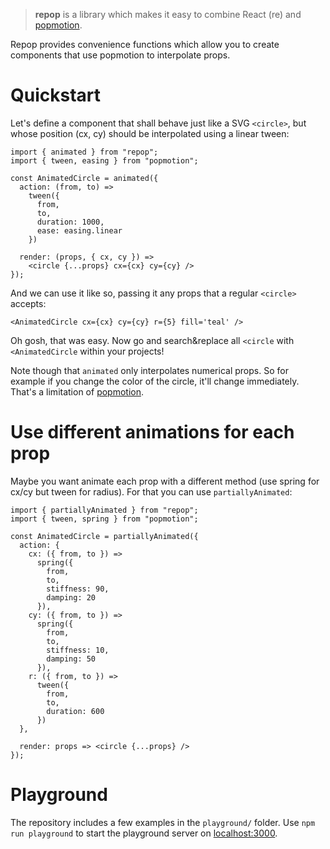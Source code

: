 > **repop** is a library which makes it easy to combine React (re) and [popmotion](pop).

Repop provides convenience functions which allow you to create components that use popmotion to interpolate props.

# Quickstart

Let's define a component that shall behave just like a SVG `<circle>`, but whose position (cx, cy) should be interpolated using a linear tween:

```
import { animated } from "repop";
import { tween, easing } from "popmotion";

const AnimatedCircle = animated({
  action: (from, to) =>
    tween({
      from,
      to,
      duration: 1000,
      ease: easing.linear
    })

  render: (props, { cx, cy }) =>
    <circle {...props} cx={cx} cy={cy} />
});
```

And we can use it like so, passing it any props that a regular `<circle>` accepts:

```
<AnimatedCircle cx={cx} cy={cy} r={5} fill='teal' />
```

Oh gosh, that was easy. Now go and search&replace all `<circle` with `<AnimatedCircle` within your projects!

Note though that `animated` only interpolates numerical props. So for example if you change the color of the circle, it'll change immediately. That's a limitation of [popmotion].

# Use different animations for each prop

Maybe you want animate each prop with a different method (use spring for cx/cy but tween for radius). For that you can use `partiallyAnimated`:

```
import { partiallyAnimated } from "repop";
import { tween, spring } from "popmotion";

const AnimatedCircle = partiallyAnimated({
  action: {
    cx: ({ from, to }) =>
      spring({
        from,
        to,
        stiffness: 90,
        damping: 20
      }),
    cy: ({ from, to }) =>
      spring({
        from,
        to,
        stiffness: 10,
        damping: 50
      }),
    r: ({ from, to }) =>
      tween({
        from,
        to,
        duration: 600
      })
  },

  render: props => <circle {...props} />
});
```

# Playground

The repository includes a few examples in the `playground/` folder. Use `npm run playground`
to start the playground server on [localhost:3000](http://localhost:3000).

[popmotion]: https://popmotion.io/
